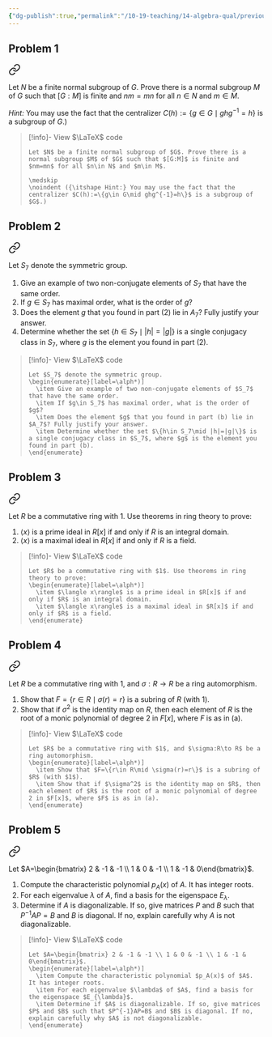 ```yaml
---
{"dg-publish":true,"permalink":"/10-19-teaching/14-algebra-qual/previous-exams/algebra-qual-2022-06/","updated":"2025-03-17T08:00:42-07:00"}
---
```


## Problem 1


<div class="transclusion internal-embed is-loaded"><a class="markdown-embed-link" href="/10-19-teaching/14-algebra-qual/problem-bank/group-theory/existence-of-a-normal-subgroup-of-finite-index/" aria-label="Open link"><svg xmlns="http://www.w3.org/2000/svg" width="24" height="24" viewBox="0 0 24 24" fill="none" stroke="currentColor" stroke-width="2" stroke-linecap="round" stroke-linejoin="round" class="svg-icon lucide-link"><path d="M10 13a5 5 0 0 0 7.54.54l3-3a5 5 0 0 0-7.07-7.07l-1.72 1.71"></path><path d="M14 11a5 5 0 0 0-7.54-.54l-3 3a5 5 0 0 0 7.07 7.07l1.71-1.71"></path></svg></a><div class="markdown-embed">




Let $N$ be a finite normal subgroup of $G$. Prove there is a normal subgroup $M$ of $G$ such that $[G:M]$ is finite and $nm=mn$ for all $n\in N$ and $m\in M$.

 *Hint:* You may use the fact that the centralizer $C(h):=\{g\in G\mid ghg^{-1}=h\}$ is a subgroup of $G$.)

> [!info]- View $\LaTeX$ code
> ```
> Let $N$ be a finite normal subgroup of $G$. Prove there is a normal subgroup $M$ of $G$ such that $[G:M]$ is finite and $nm=mn$ for all $n\in N$ and $m\in M$.
> 
> \medskip
> \noindent ({\itshape Hint:} You may use the fact that the centralizer $C(h):=\{g\in G\mid ghg^{-1}=h\}$ is a subgroup of $G$.)
> ```

</div></div>

## Problem 2


<div class="transclusion internal-embed is-loaded"><a class="markdown-embed-link" href="/10-19-teaching/14-algebra-qual/problem-bank/group-theory/order-of-elements-in-a-symmetric-group/" aria-label="Open link"><svg xmlns="http://www.w3.org/2000/svg" width="24" height="24" viewBox="0 0 24 24" fill="none" stroke="currentColor" stroke-width="2" stroke-linecap="round" stroke-linejoin="round" class="svg-icon lucide-link"><path d="M10 13a5 5 0 0 0 7.54.54l3-3a5 5 0 0 0-7.07-7.07l-1.72 1.71"></path><path d="M14 11a5 5 0 0 0-7.54-.54l-3 3a5 5 0 0 0 7.07 7.07l1.71-1.71"></path></svg></a><div class="markdown-embed">




Let $S_7$ denote the symmetric group.
1. Give an example of two non-conjugate elements of $S_7$ that have the same order.
2. If $g\in S_7$ has maximal order, what is the order of $g$?
3. Does the element $g$ that you found in part (2) lie in $A_7$? Fully justify your answer.
4. Determine whether the set $\{h\in S_7\mid |h|=|g|\}$ is a single conjugacy class in $S_7$, where $g$ is the element you found in part (2).

> [!info]- View $\LaTeX$ code
> ```
> Let $S_7$ denote the symmetric group.
> \begin{enumerate}[label=\alph*)]
> 	\item Give an example of two non-conjugate elements of $S_7$ that have the same order.
> 	\item If $g\in S_7$ has maximal order, what is the order of $g$?
> 	\item Does the element $g$ that you found in part (b) lie in $A_7$? Fully justify your answer.
> 	\item Determine whether the set $\{h\in S_7\mid |h|=|g|\}$ is a single conjugacy class in $S_7$, where $g$ is the element you found in part (b).
> \end{enumerate}
> ```

</div></div>

## Problem 3


<div class="transclusion internal-embed is-loaded"><a class="markdown-embed-link" href="/10-19-teaching/14-algebra-qual/problem-bank/ring-theory/ideals-in-a-polynomial-ring/" aria-label="Open link"><svg xmlns="http://www.w3.org/2000/svg" width="24" height="24" viewBox="0 0 24 24" fill="none" stroke="currentColor" stroke-width="2" stroke-linecap="round" stroke-linejoin="round" class="svg-icon lucide-link"><path d="M10 13a5 5 0 0 0 7.54.54l3-3a5 5 0 0 0-7.07-7.07l-1.72 1.71"></path><path d="M14 11a5 5 0 0 0-7.54-.54l-3 3a5 5 0 0 0 7.07 7.07l1.71-1.71"></path></svg></a><div class="markdown-embed">




Let $R$ be a commutative ring with $1$. Use theorems in ring theory to prove:
1. $\langle x\rangle$ is a prime ideal in $R[x]$ if and only if $R$ is an integral domain.
2. $\langle x\rangle$ is a maximal ideal in $R[x]$ if and only if $R$ is a field.

> [!info]- View $\LaTeX$ code
> ```
> Let $R$ be a commutative ring with $1$. Use theorems in ring theory to prove:
> \begin{enumerate}[label=\alph*)]
> 	\item $\langle x\rangle$ is a prime ideal in $R[x]$ if and only if $R$ is an integral domain.
> 	\item $\langle x\rangle$ is a maximal ideal in $R[x]$ if and only if $R$ is a field.
> \end{enumerate}
> ```

</div></div>

## Problem 4


<div class="transclusion internal-embed is-loaded"><a class="markdown-embed-link" href="/10-19-teaching/14-algebra-qual/problem-bank/ring-theory/automorphisms-of-a-ring/" aria-label="Open link"><svg xmlns="http://www.w3.org/2000/svg" width="24" height="24" viewBox="0 0 24 24" fill="none" stroke="currentColor" stroke-width="2" stroke-linecap="round" stroke-linejoin="round" class="svg-icon lucide-link"><path d="M10 13a5 5 0 0 0 7.54.54l3-3a5 5 0 0 0-7.07-7.07l-1.72 1.71"></path><path d="M14 11a5 5 0 0 0-7.54-.54l-3 3a5 5 0 0 0 7.07 7.07l1.71-1.71"></path></svg></a><div class="markdown-embed">




Let $R$ be a commutative ring with $1$, and $\sigma:R\to R$ be a ring automorphism.
1. Show that $F=\{r\in R\mid \sigma(r)=r\}$ is a subring of $R$ (with $1$).
2. Show that if $\sigma^2$ is the identity map on $R$, then each element of $R$ is the root of a monic polynomial of degree 2 in $F[x]$, where $F$ is as in (a).

> [!info]- View $\LaTeX$ code
> ```
> Let $R$ be a commutative ring with $1$, and $\sigma:R\to R$ be a ring automorphism.
> \begin{enumerate}[label=\alph*)]
> 	\item Show that $F=\{r\in R\mid \sigma(r)=r\}$ is a subring of $R$ (with $1$).
> 	\item Show that if $\sigma^2$ is the identity map on $R$, then each element of $R$ is the root of a monic polynomial of degree 2 in $F[x]$, where $F$ is as in (a).
> \end{enumerate}
> ```

</div></div>

## Problem 5


<div class="transclusion internal-embed is-loaded"><a class="markdown-embed-link" href="/10-19-teaching/14-algebra-qual/problem-bank/linear-algebra/diagonalization-of-a-given-matrix/" aria-label="Open link"><svg xmlns="http://www.w3.org/2000/svg" width="24" height="24" viewBox="0 0 24 24" fill="none" stroke="currentColor" stroke-width="2" stroke-linecap="round" stroke-linejoin="round" class="svg-icon lucide-link"><path d="M10 13a5 5 0 0 0 7.54.54l3-3a5 5 0 0 0-7.07-7.07l-1.72 1.71"></path><path d="M14 11a5 5 0 0 0-7.54-.54l-3 3a5 5 0 0 0 7.07 7.07l1.71-1.71"></path></svg></a><div class="markdown-embed">




Let $A=\begin{bmatrix} 2 & -1 & -1 \\ 1 & 0 & -1 \\ 1 & -1 & 0\end{bmatrix}$.

1. Compute the characteristic polynomial $p_A(x)$ of $A$. It has integer roots.
2. For each eigenvalue $\lambda$ of $A$, find a basis for the eigenspace $E_{\lambda}$.
3. Determine if $A$ is diagonalizable. If so, give matrices $P$ and $B$ such that $P^{-1}AP=B$ and $B$ is diagonal. If no, explain carefully why $A$ is not diagonalizable.

> [!info]- View $\LaTeX$ code
> ```
> Let $A=\begin{bmatrix} 2 & -1 & -1 \\ 1 & 0 & -1 \\ 1 & -1 & 0\end{bmatrix}$.
> \begin{enumerate}[label=\alph*)]
> 	\item Compute the characteristic polynomial $p_A(x)$ of $A$. It has integer roots.
> 	\item For each eigenvalue $\lambda$ of $A$, find a basis for the eigenspace $E_{\lambda}$.
> 	\item Determine if $A$ is diagonalizable. If so, give matrices $P$ and $B$ such that $P^{-1}AP=B$ and $B$ is diagonal. If no, explain carefully why $A$ is not diagonalizable.
> \end{enumerate}
> ```

</div></div>

